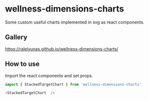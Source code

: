 # wellness-dimensions-charts 

Some custom useful charts implemented in svg as react components.

## Gallery

https://ralelyunas.github.io/wellness-dimensions-charts/

## How to use

Import the react components and set props. 

```js
import { StackedTargetChart } from 'wellness-dimensions-charts'

<StackedTargetChart  />
```
